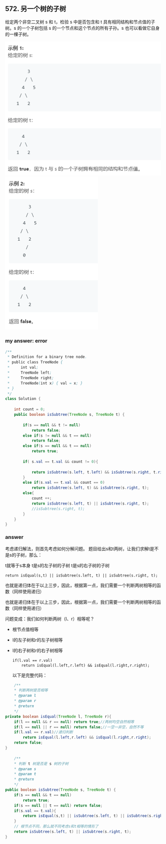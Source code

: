 ## 572.  另一个树的子树

给定两个非空二叉树 s 和 t，检验 s 中是否包含和 t 具有相同结构和节点值的子树。s 的一个子树包括 s 的一个节点和这个节点的所有子孙。s 也可以看做它自身的一棵子树。

![picture6](../photo/5.png)
![picture6](../photo/6.png)



### my answer:  error

```java
/**
 * Definition for a binary tree node.
 * public class TreeNode {
 *     int val;
 *     TreeNode left;
 *     TreeNode right;
 *     TreeNode(int x) { val = x; }
 * }
 */
class Solution {

    int count = 0;
    public boolean isSubtree(TreeNode s, TreeNode t) {
        
        if(s == null && t != null)
            return false;
        else if(s != null && t == null)
            return false;
        else if(s == null && t == null)
            return true;

        if( s.val == t.val && count != 0){

            return isSubtree(s.left, t.left) && isSubtree(s.right, t.right);
        }
        else if(s.val == t.val && count == 0)
            return isSubtree(s.left, t) && isSubtree(s.right, t);
        else{
            count ++;
            return isSubtree(s.left, t) || isSubtree(s.right, t);
            //isSubtree(s.right, t);
        }
    }
}
```

### answer

考虑递归解法，则首先考虑如何分解问题。
题目给出s和t两树，让我们求解t是不是s的子树，那么：

t就等于s本身
t是s的左子树的子树
t是s的右子树的子树

```
return isEqual(s,t) || isSubtree(s.left, t) || isSubtree(s.right, t);
```

也就是递归体在于以上三步，因此，根据第一点，我们需要一个判断两树相等的函数（同样使用递归）

也就是递归体在于以上三步，因此，根据第一点，我们需要一个判断两树相等的函数（同样使用递归）

问题变成：我们如何判断两树（l、r）相等呢？

-   根节点值相等

-   l的左子树和r的左子树相等

-   l的右子树和r的右子树相等

    ```
    if(l.val == r.val)
        return isEqual(l.left,r.left) && isEqual(l.right,r.right);
    ```


    以下是完整代码：

```java
    /**
    * 判断两树是否相等
    * @param l
    * @param r
    * @return
    */
private boolean isEqual(TreeNode l, TreeNode r){
    if(l == null && r == null) return true;//两树均空自然相等
    if(l == null || r == null) return false;//一空一非空，自然不等
    if(l.val == r.val)//递归判断
        return isEqual(l.left,r.left) && isEqual(l.right,r.right);
    return false;
}

    /**
    * 判断 t 树是否是 s 树的子树
    * @param s
    * @param t
    * @return
    */
public boolean isSubtree(TreeNode s, TreeNode t) {
    if(s == null && t == null)
        return true;
    if(s == null || t == null) return false;
    if(s.val == t.val){
        return isEqual(s,t) || isSubtree(s.left, t) || isSubtree(s.right, t);
    }
    // 根节点不同，那么就不同考虑s和t相等的情形了
    return isSubtree(s.left, t) || isSubtree(s.right, t);
}
```

